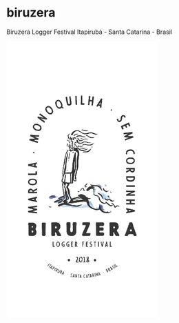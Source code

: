 # biruzera
Biruzera Logger Festival
Itapirubá - Santa Catarina - Brasil

<img src="images/Biruzera2.gif"/>
